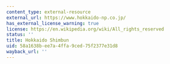 ```yaml
---
content_type: external-resource
external_url: https://www.hokkaido-np.co.jp/
has_external_license_warning: true
license: https://en.wikipedia.org/wiki/All_rights_reserved
status: ''
title: Hokkaido Shimbun
uid: 58a1638b-ee7a-4ffa-9ced-75f2377e31d8
wayback_url: ''
---
```

